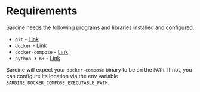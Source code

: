 # Requirements

Sardine needs the following programs and libraries installed and configured:

* `git` - [Link](https://git-scm.com/book/en/v2/Getting-Started-Installing-Git)
* `docker` - [Link](https://docs.docker.com/get-docker/)
* `docker-compose` - [Link](https://docs.docker.com/compose/install/)
* `python 3.6+` - [Link](https://www.python.org/downloads/)

Sardine will expect your `docker-compose` binary to be on the `PATH`. 
If not, you can configure its location via the env variable `SARDINE_DOCKER_COMPOSE_EXECUTABLE_PATH`.
